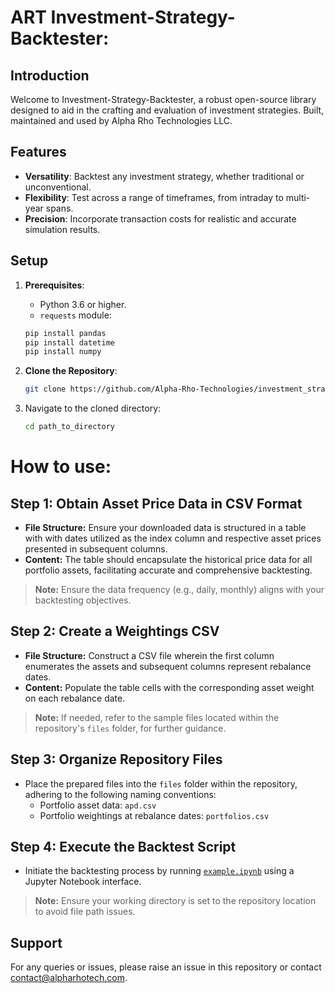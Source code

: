 # ART Investment-Strategy-Backtester:

## Introduction
Welcome to Investment-Strategy-Backtester, a robust open-source library designed to aid in the crafting and evaluation of investment strategies. Built, maintained and used by Alpha Rho Technologies LLC.

## Features
- **Versatility**: Backtest any investment strategy, whether traditional or unconventional.
- **Flexibility**: Test across a range of timeframes, from intraday to multi-year spans.
- **Precision**: Incorporate transaction costs for realistic and accurate simulation results.

## Setup

1. **Prerequisites**:

    - Python 3.6 or higher.
    - `requests` module:
    ```bash
    pip install pandas
    pip install datetime
    pip install numpy
    ```

2. **Clone the Repository**:

    ```bash
    git clone https://github.com/Alpha-Rho-Technologies/investment_strategy_backtester

3. Navigate to the cloned directory:

    ```bash
    cd path_to_directory
    ```

# How to use:

## **Step 1:** Obtain Asset Price Data in CSV Format
- **File Structure:** Ensure your downloaded data is structured in a table with with dates utilized as the index column and respective asset prices presented in subsequent columns.
- **Content:** The table should encapsulate the historical price data for all portfolio assets, facilitating accurate and comprehensive backtesting.

> **Note:** Ensure the data frequency (e.g., daily, monthly) aligns with your backtesting objectives.

## **Step 2:** Create a Weightings CSV
- **File Structure:** Construct a CSV file wherein the first column enumerates the assets and subsequent columns represent rebalance dates.
- **Content:** Populate the table cells with the corresponding asset weight on each rebalance date.
> **Note:** If needed, refer to the sample files located within the repository's `files` folder, for further guidance.

## **Step 3:** Organize Repository Files
- Place the prepared files into the `files` folder within the repository, adhering to the following naming conventions:
  - Portfolio asset data: `apd.csv`
  - Portfolio weightings at rebalance dates: `portfolios.csv`

## **Step 4:** Execute the Backtest Script
- Initiate the backtesting process by running [`example.ipynb`](example.ipynb) using a Jupyter Notebook interface.

> **Note:** Ensure your working directory is set to the repository location to avoid file path issues.

## **Support**
For any queries or issues, please raise an issue in this repository or contact contact@alpharhotech.com.